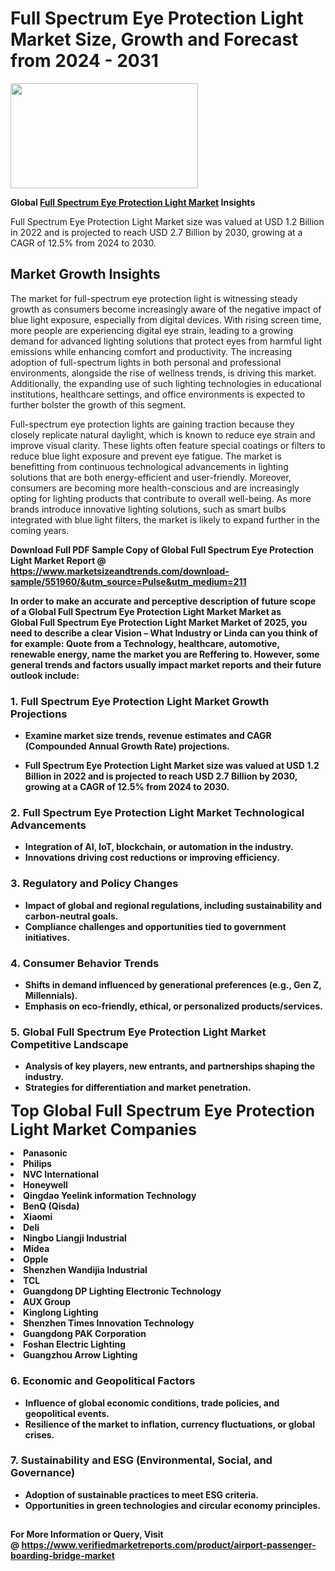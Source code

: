 <H1>Full Spectrum Eye Protection Light Market Size, Growth and Forecast from 2024 - 2031</H1><img class="aligncenter size-medium wp-image-584254" src="https://thirdeyenews.in/wp-content/uploads/2024/09/Global-Market-Research-300x168.jpeg" alt="" width="300" height="168" /><p><strong>Global&nbsp;<a href="https://www.marketsizeandtrends.com/download-sample/551960/&amp;utm_source=Pulse&amp;utm_medium=211">Full Spectrum Eye Protection Light Market</a> Insights</strong></p><p>Full Spectrum Eye Protection Light Market size was valued at USD 1.2 Billion in 2022 and is projected to reach USD 2.7 Billion by 2030, growing at a CAGR of 12.5% from 2024 to 2030.</p><p><h2>Market Growth Insights</h2> <p>The market for full-spectrum eye protection light is witnessing steady growth as consumers become increasingly aware of the negative impact of blue light exposure, especially from digital devices. With rising screen time, more people are experiencing digital eye strain, leading to a growing demand for advanced lighting solutions that protect eyes from harmful light emissions while enhancing comfort and productivity. The increasing adoption of full-spectrum lights in both personal and professional environments, alongside the rise of wellness trends, is driving this market. Additionally, the expanding use of such lighting technologies in educational institutions, healthcare settings, and office environments is expected to further bolster the growth of this segment.</p> <p><strong></strong></p> <p>Full-spectrum eye protection lights are gaining traction because they closely replicate natural daylight, which is known to reduce eye strain and improve visual clarity. These lights often feature special coatings or filters to reduce blue light exposure and prevent eye fatigue. The market is benefitting from continuous technological advancements in lighting solutions that are both energy-efficient and user-friendly. Moreover, consumers are becoming more health-conscious and are increasingly opting for lighting products that contribute to overall well-being. As more brands introduce innovative lighting solutions, such as smart bulbs integrated with blue light filters, the market is likely to expand further in the coming years.</p> <p><strong></p><p><span class=""><strong>Download Full PDF Sample Copy of Global Full Spectrum Eye Protection Light Market Report</strong> @ <a href="https://www.marketsizeandtrends.com/download-sample/551960/&amp;utm_source=Pulse&amp;utm_medium=211" target="_blank">https://www.marketsizeandtrends.com/download-sample/551960/&amp;utm_source=Pulse&amp;utm_medium=211</a></span></p><p>In order to make an accurate and perceptive description of future scope of a Global&nbsp;Full Spectrum Eye Protection Light Market Market as Global&nbsp;Full Spectrum Eye Protection Light Market Market of 2025, you need to describe a clear Vision &ndash; What Industry or Linda can you think of for example: Quote from a Technology, healthcare, automotive, renewable energy, name the market you are Reffering to. However, some general trends and factors usually impact market reports and their future outlook include:</p><h3>1.&nbsp;<strong>Full Spectrum Eye Protection Light Market Growth Projections</strong></h3><ul><li>Examine market size trends, revenue estimates and CAGR (Compounded Annual Growth Rate) projections.</li><li><p>Full Spectrum Eye Protection Light Market size was valued at USD 1.2 Billion in 2022 and is projected to reach USD 2.7 Billion by 2030, growing at a CAGR of 12.5% from 2024 to 2030.</p></li></ul><h3>2.&nbsp;<strong>Full Spectrum Eye Protection Light Market Technological Advancements</strong></h3><ul><li>Integration of AI, IoT, blockchain, or automation in the industry.</li><li>Innovations driving cost reductions or improving efficiency.</li></ul><h3>3.&nbsp;<strong>Regulatory and Policy Changes</strong></h3><ul><li>Impact of global and regional regulations, including sustainability and carbon-neutral goals.</li><li>Compliance challenges and opportunities tied to government initiatives.</li></ul><h3>4.&nbsp;<strong>Consumer Behavior Trends</strong></h3><ul><li>Shifts in demand influenced by generational preferences (e.g., Gen Z, Millennials).</li><li>Emphasis on eco-friendly, ethical, or personalized products/services.</li></ul><h3>5.&nbsp;<strong>Global Full Spectrum Eye Protection Light Market Competitive Landscape</strong></h3><ul><li>Analysis of key players, new entrants, and partnerships shaping the industry.</li><li>Strategies for differentiation and market penetration.</li></ul><p data-pm-slice="1 1 []"><span style="color: inherit; font-family: inherit; font-size: 25px;">Top Global Full Spectrum Eye Protection Light Market Companies</span></p><div class="" data-test-id=""><p><li>Panasonic</li><li> Philips</li><li> NVC International</li><li> Honeywell</li><li> Qingdao Yeelink information Technology</li><li> BenQ (Qisda)</li><li> Xiaomi</li><li> Deli</li><li> Ningbo Liangji Industrial</li><li> Midea</li><li> Opple</li><li> Shenzhen Wandijia Industrial</li><li> TCL</li><li> Guangdong DP Lighting Electronic Technology</li><li> AUX Group</li><li> Kinglong Lighting</li><li> Shenzhen Times Innovation Technology</li><li> Guangdong PAK Corporation</li><li> Foshan Electric Lighting</li><li> Guangzhou Arrow Lighting</li></p></div><h3>6.&nbsp;<strong>Economic and Geopolitical Factors</strong></h3><ul><li>Influence of global economic conditions, trade policies, and geopolitical events.</li><li>Resilience of the market to inflation, currency fluctuations, or global crises.</li></ul><h3>7.&nbsp;<strong>Sustainability and ESG (Environmental, Social, and Governance)</strong></h3><ul><li>Adoption of sustainable practices to meet ESG criteria.</li><li>Opportunities in green technologies and circular economy principles.</li></ul><h2><strong style="font-size: 14px;">For More Information or Query, Visit @&nbsp;</strong><a style="background-color: #ffffff; font-size: 14px;" href="https://www.marketsizeandtrends.com/report/full-spectrum-eye-protection-light-market/" target="_blank">https://www.verifiedmarketreports.com/product/airport-passenger-boarding-bridge-market</a></h2>
